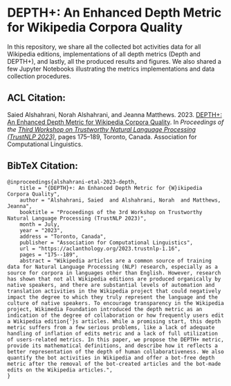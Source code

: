 # DEPTH+: An Enhanced Depth Metric for Wikipedia Corpora Quality 

In this repository, we share all the collected bot activities data for all Wikipedia editions, implementations of all depth metrics (Depth and DEPTH+), and lastly, all the produced results and figures. We also shared a few Jupyter Notebooks illustrating the metrics implementations and data collection procedures.

## ACL Citation:

Saied Alshahrani, Norah Alshahrani, and Jeanna Matthews. 2023. [DEPTH+: An Enhanced Depth Metric for Wikipedia Corpora Quality](https://aclanthology.org/2023.trustnlp-1.16/). In *Proceedings of the [Third Workshop on Trustworthy Natural Language Processing (TrustNLP 2023)](https://trustnlpworkshop.github.io/)*, pages 175–189, Toronto, Canada. Association for Computational Linguistics.


## BibTeX Citation:
```
@inproceedings{alshahrani-etal-2023-depth,
    title = "{DEPTH}+: An Enhanced Depth Metric for {W}ikipedia Corpora Quality",
    author = "Alshahrani, Saied  and Alshahrani, Norah  and Matthews, Jeanna",
    booktitle = "Proceedings of the 3rd Workshop on Trustworthy Natural Language Processing (TrustNLP 2023)",
    month = July,
    year = "2023",
    address = "Toronto, Canada",
    publisher = "Association for Computational Linguistics",
    url = "https://aclanthology.org/2023.trustnlp-1.16",
    pages = "175--189",
    abstract = "Wikipedia articles are a common source of training data for Natural Language Processing (NLP) research, especially as a source for corpora in languages other than English. However, research has shown that not all Wikipedia editions are produced organically by native speakers, and there are substantial levels of automation and translation activities in the Wikipedia project that could negatively impact the degree to which they truly represent the language and the culture of native speakers. To encourage transparency in the Wikipedia project, Wikimedia Foundation introduced the depth metric as an indication of the degree of collaboration or how frequently users edit a Wikipedia edition{'}s articles. While a promising start, this depth metric suffers from a few serious problems, like a lack of adequate handling of inflation of edits metric and a lack of full utilization of users-related metrics. In this paper, we propose the DEPTH+ metric, provide its mathematical definitions, and describe how it reflects a better representation of the depth of human collaborativeness. We also quantify the bot activities in Wikipedia and offer a bot-free depth metric after the removal of the bot-created articles and the bot-made edits on the Wikipedia articles.",
}
```
